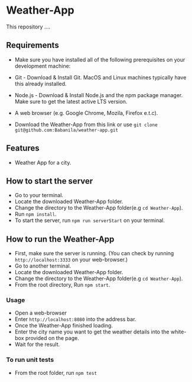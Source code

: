 # Weather-App

This repository ....

## Requirements

- Make sure you have installed all of the following prerequisites on your development machine:

- Git - Download & Install Git. MacOS and Linux machines typically have this already installed.

- Node.js - Download & Install Node.js and the npm package manager. Make sure to get the latest active LTS version.

- A web browser (e.g. Google Chrome, Mozila, Firefox e.t.c).

- Download the Weather-App from this link or use `git clone git@github.com:Babanila/weather-app.git`

## Features

- Weather App for a city.

## How to start the server

- Go to your terminal.
- Locate the downloaded Weather-App folder.
- Change the directory to the Weather-App folder(e.g `cd Weather-App`).
- Run `npm install`.
- To start the server, run `npm run serverStart` on your terminal.

## How to run the Weather-App

- First, make sure the server is running.
  (You can check by running `http://localhost:3333` on your web-browser.)
- Go to another terminal.
- Locate the downloaded Weather-App folder.
- Change the directory to the Weather-App folder(e.g `cd Weather-App`).
- From the root directory, Run `npm start`.

### Usage

- Open a web-browser
- Enter `http://localhost:8080` into the address bar.
- Once the Weather-App finished loading.
- Enter the city name you want to get the weather details into the white-box provided on the page.
- Wait for the result.

### To run unit tests

- From the root folder, run `npm test`
